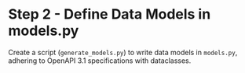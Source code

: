 # Step 2 - Define Data Models in models.py

Create a script (`generate_models.py`) to write data models in `models.py`, adhering to OpenAPI 3.1 specifications with dataclasses.